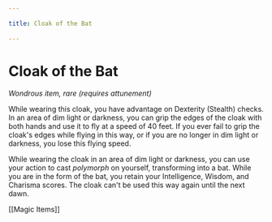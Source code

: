 --- 
title: Cloak of the Bat 
---
# Cloak of the Bat

*Wondrous item, rare (requires attunement)*

While wearing this cloak, you have advantage on Dexterity (Stealth) checks. In an area of dim light or darkness, you can grip the edges of the cloak with both hands and use it to fly at a speed of 40 feet. If you ever fail to grip the cloak's edges while flying in this way, or if you are no longer in dim light or darkness, you lose this flying speed.

While wearing the cloak in an area of dim light or darkness, you can use your action to cast *polymorph* on yourself, transforming into a bat. While you are in the form of the bat, you retain your Intelligence, Wisdom, and Charisma scores. The cloak can't be used this way again until the next dawn.


[[Magic Items]]
